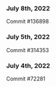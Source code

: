 ### July 8th, 2022

Commit #136898

### July 5th, 2022

Commit #314353


### July 4th, 2022

Commit #72281
